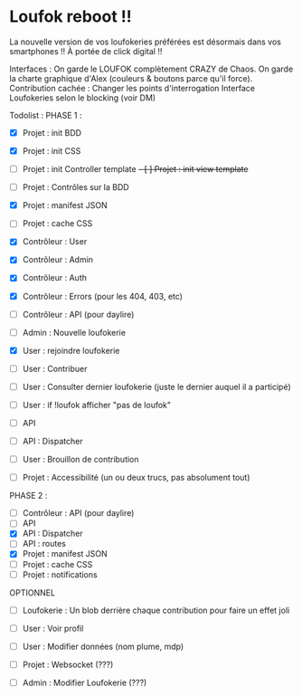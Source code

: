 # Loufok reboot !!

La nouvelle version de vos loufokeries préférées est désormais dans vos smartphones !! À portée de click digital !!

Interfaces :
On garde le LOUFOK complètement CRAZY de Chaos.
On garde la charte graphique d'Alex (couleurs & boutons parce qu'il force).
Contribution cachée : Changer les points d'interrogation
Interface Loufokeries selon le blocking (voir DM)

Todolist :
PHASE 1 :

- [x] Projet : init BDD
- [x] Projet : init CSS
- [ ] Projet : init Controller template
~~- [ ] Projet : init view template~~
- [ ] Projet : Contrôles sur la BDD
- [x] Projet : manifest JSON
- [ ] Projet : cache CSS

- [x] Contrôleur : User
- [x] Contrôleur : Admin
- [x] Contrôleur : Auth
- [x] Contrôleur : Errors (pour les 404, 403, etc)
- [ ] Contrôleur : API (pour daylire)

- [ ] Admin : Nouvelle loufokerie
- [x] User : rejoindre loufokerie
- [ ] User : Contribuer
- [ ] User : Consulter dernier loufokerie (juste le dernier auquel il a participé)
- [ ] User : if !loufok afficher "pas de loufok"
- [ ] API
- [ ] API : Dispatcher
- [ ] User : Brouillon de contribution
- [ ] Projet : Accessibilité (un ou deux trucs, pas absolument tout) 

PHASE 2 :

-   [ ] Contrôleur : API (pour daylire)
-   [ ] API
-   [x] API : Dispatcher
-   [ ] API : routes
-   [x] Projet : manifest JSON
-   [ ] Projet : cache CSS
-   [ ] Projet : notifications

OPTIONNEL

-   [ ] Loufokerie : Un blob derrière chaque contribution pour faire un effet joli
-   [ ] User : Voir profil
-   [ ] User : Modifier données (nom plume, mdp)

-   [ ] Projet : Websocket (???)
-   [ ] Admin : Modifier Loufokerie (???)
